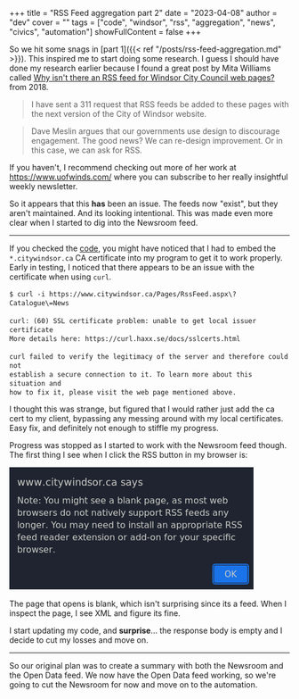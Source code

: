 +++
title = "RSS Feed aggregation part 2"
date = "2023-04-08"
author = "dev"
cover = ""
tags = ["code", "windsor", "rss", "aggregation", "news", "civics", "automation"]
showFullContent = false
+++

So we hit some snags in [part 1]({{< ref "/posts/rss-feed-aggregation.md" >}}). This inspired me to start doing some research. I guess I should have done my research earlier because I found a great post by Mita Williams called [Why isn't there an RSS feed for Windsor City Council web pages?](https://civics.aedileworks.com/2018/12/18/why-isnt-there-an-rss-feed-for-windsor-city-council-web-pages/) from 2018.

> I have sent a 311 request that RSS feeds be added to these pages with the next version of the City of Windsor website.

> Dave Meslin argues that our governments use design to discourage engagement.  The good news? We can re-design improvement. Or in this case, we can ask for RSS.

If you haven't, I recommend checking out more of her work at https://www.uofwinds.com/ where you can subscribe to her really insightful weekly newsletter.

So it appears that this **has** been an issue. The feeds now "exist", but they aren't maintained. And its looking intentional. This was made even more clear when I started to dig into the Newsroom feed.

---

If you checked the [code](https://github.com/dntiontk/dntiontk.github.io/blob/78d68df4b67ad079301c7f52ecbec680a1366467/code/rss-feed-aggregator/main.go#L48-L49), you might have noticed that I had to embed the `*.citywindsor.ca` CA certificate into my program to get it to work properly. Early in testing, I noticed that there appears to be an issue with the certificate when using `curl`.

```
$ curl -i https://www.citywindsor.ca/Pages/RssFeed.aspx\?Catalogue\=News

curl: (60) SSL certificate problem: unable to get local issuer certificate
More details here: https://curl.haxx.se/docs/sslcerts.html

curl failed to verify the legitimacy of the server and therefore could not
establish a secure connection to it. To learn more about this situation and
how to fix it, please visit the web page mentioned above.
```

I thought this was strange, but figured that I would rather just add the ca cert to my client, bypassing any messing around with my local certificates. Easy fix, and definitely not enough to stiffle my progress.

Progress was stopped as I started to work with the Newsroom feed though. The first thing I see when I click the RSS button in my browser is:

![newsroom rss alert](/static/images/newsroom-alert.png)

The page that opens is blank, which isn't surprising since its a feed. When I inspect the page, I see XML and figure its fine.

I start updating my code, and **surprise**... the response body is empty and I decide to cut my losses and move on.

---

So our original plan was to create a summary with both the Newsroom and the Open Data feed. We now have the Open Data feed working, so we're going to cut the Newsroom for now and move on to the automation.